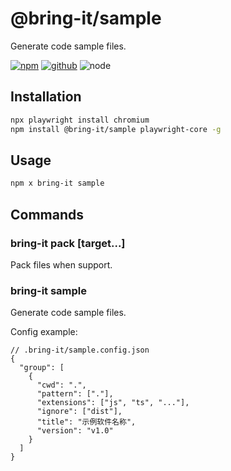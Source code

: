 # @bring-it/sample

Generate code sample files.

[![npm][npm-badge]][npm-url]
[![github][github-badge]][github-url]
![node][node-badge]

[npm-url]: https://www.npmjs.com/package/@bring-it/sample
[npm-badge]: https://img.shields.io/npm/v/@bring-it/sample.svg?style=flat-square&logo=npm
[github-url]: https://github.com/airkro/bring-it/tree/master/packages/sample
[github-badge]: https://img.shields.io/npm/l/@bring-it/sample.svg?style=flat-square&colorB=blue&logo=github
[node-badge]: https://img.shields.io/node/v/@bring-it/sample.svg?style=flat-square&colorB=green&logo=node.js

## Installation

```bash
npx playwright install chromium
npm install @bring-it/sample playwright-core -g
```

## Usage

```bash
npm x bring-it sample
```

## Commands

### bring-it pack [target...]

Pack files when support.

### bring-it sample

Generate code sample files.

Config example:

```jsonc
// .bring-it/sample.config.json
{
  "group": [
    {
      "cwd": ".",
      "pattern": ["."],
      "extensions": ["js", "ts", "..."],
      "ignore": ["dist"],
      "title": "示例软件名称",
      "version": "v1.0"
    }
  ]
}
```
